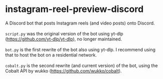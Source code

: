 # instagram-reel-preview-discord
 
A Discord bot that posts Instagram reels (and video posts) onto Discord. <br/><br/>
`script.py` was the original version of the bot using yt-dlp (https://github.com/yt-dlp/yt-dlp), no longer maintained. <br/><br/>
`bot.py` is the first rewrite of the bot also using yt-dlp. I recommend using that to host the bot on a residential network. <br/><br/>
`cobalt.py` is the second rewrite (and current version) of the bot, using the Cobalt API by wukko (https://github.com/wukko/cobalt). <br/><br/>
